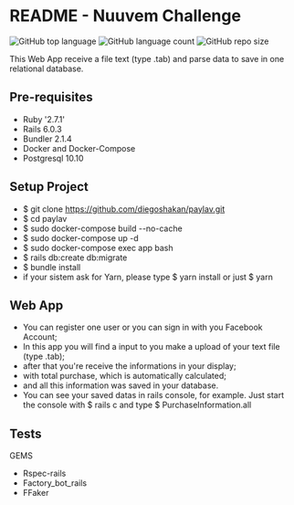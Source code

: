 # README - Nuuvem Challenge
![GitHub top language](https://img.shields.io/github/languages/top/diegoshakan/nuuvem_challenge)
![GitHub language count](https://img.shields.io/github/languages/count/diegoshakan/nuuvem_challenge?style=plastic)
![GitHub repo size](https://img.shields.io/github/repo-size/diegoshakan/nuuvem_challenge)

This Web App receive a file text (type .tab) and parse data to save in one relational database.

## Pre-requisites

* Ruby '2.7.1'
* Rails 6.0.3
* Bundler 2.1.4
* Docker and Docker-Compose
* Postgresql 10.10

## Setup Project

* $ git clone https://github.com/diegoshakan/paylav.git
* $ cd paylav
* $ sudo docker-compose build --no-cache
* $ sudo docker-compose up -d
* $ sudo docker-compose exec app bash
* $ rails db:create db:migrate
* $ bundle install
* if your sistem ask for Yarn, please type $ yarn install or just $ yarn

## Web App
* You can register one user or you can sign in with you Facebook Account;
* In this app you will find a input to you make a upload of your text file (type .tab);
* after that you're receive the informations in your display;
* with total purchase, which is automatically calculated;
* and all this information was saved in your database.
* You can see your saved datas in rails console, for example. Just start the console with $ rails c and type $ PurchaseInformation.all

## Tests
GEMS
* Rspec-rails
* Factory_bot_rails
* FFaker

